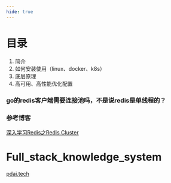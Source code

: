 ```yaml
---
hide: true
---
```


# 目录

1. 简介
2. 如何安装使用（linux、docker、k8s）
3. 底层原理
4. 高可用、高性能优化配置


### go的redis客户端需要连接池吗，不是说redis是单线程的？

### 参考博客

[深入学习Redis之Redis Cluster](https://segmentfault.com/a/1190000038771812)

# Full_stack_knowledge_system

[pdai.tech](https://pdai.tech/)
